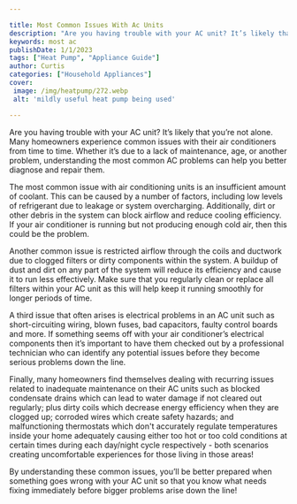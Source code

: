 ```yaml
---

title: Most Common Issues With Ac Units
description: "Are you having trouble with your AC unit? It’s likely that you’re not alone. Many homeowners experience common issues with their a...take a moment to check it out "
keywords: most ac
publishDate: 1/1/2023
tags: ["Heat Pump", "Appliance Guide"]
author: Curtis
categories: ["Household Appliances"]
cover: 
 image: /img/heatpump/272.webp
 alt: 'mildly useful heat pump being used'

---
```


Are you having trouble with your AC unit? It’s likely that you’re not alone. Many homeowners experience common issues with their air conditioners from time to time. Whether it’s due to a lack of maintenance, age, or another problem, understanding the most common AC problems can help you better diagnose and repair them. 

The most common issue with air conditioning units is an insufficient amount of coolant. This can be caused by a number of factors, including low levels of refrigerant due to leakage or system overcharging. Additionally, dirt or other debris in the system can block airflow and reduce cooling efficiency. If your air conditioner is running but not producing enough cold air, then this could be the problem. 

Another common issue is restricted airflow through the coils and ductwork due to clogged filters or dirty components within the system. A buildup of dust and dirt on any part of the system will reduce its efficiency and cause it to run less effectively. Make sure that you regularly clean or replace all filters within your AC unit as this will help keep it running smoothly for longer periods of time. 

A third issue that often arises is electrical problems in an AC unit such as short-circuiting wiring, blown fuses, bad capacitors, faulty control boards and more. If something seems off with your air conditioner’s electrical components then it’s important to have them checked out by a professional technician who can identify any potential issues before they become serious problems down the line. 

Finally, many homeowners find themselves dealing with recurring issues related to inadequate maintenance on their AC units such as blocked condensate drains which can lead to water damage if not cleared out regularly; plus dirty coils which decrease energy efficiency when they are clogged up; corroded wires which create safety hazards; and malfunctioning thermostats which don't accurately regulate temperatures inside your home adequately causing either too hot or too cold conditions at certain times during each day/night cycle respectively - both scenarios creating uncomfortable experiences for those living in those areas! 

By understanding these common issues, you’ll be better prepared when something goes wrong with your AC unit so that you know what needs fixing immediately before bigger problems arise down the line!
